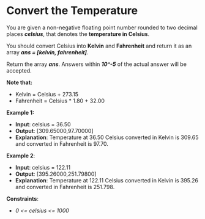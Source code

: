 # Convert the Temperature

You are given a non-negative floating point number rounded to two decimal places _**celsius**_, that denotes the 
**temperature in Celsius**.

You should convert Celsius into **Kelvin** and **Fahrenheit** and return it as an array **_ans = [kelvin, fahrenheit]_**.

Return the array **_ans_**. Answers within **_10^-5_** of the actual answer will be accepted.

**Note that:**

- Kelvin = Celsius + 273.15
- Fahrenheit = Celsius * 1.80 + 32.00
 

**Example 1:**

- **Input**: celsius = 36.50
- **Output**: [309.65000,97.70000]
- **Explanation**: Temperature at 36.50 Celsius converted in Kelvin is 309.65 and converted in Fahrenheit is 97.70.

**Example 2**:

- **Input**: celsius = 122.11
- **Output**: [395.26000,251.79800]
- **Explanation**: Temperature at 122.11 Celsius converted in Kelvin is 395.26 and converted in Fahrenheit is 251.798.
 

**Constraints**:

- _0 <= celsius <= 1000_